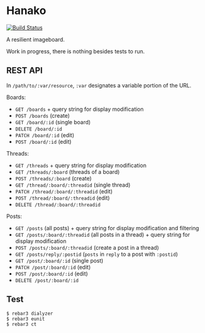 # Hanako

[![Build Status](https://travis-ci.com/Adelyne/hanako.svg?branch=master)](https://travis-ci.com/Adelyne/hanako)

A resilient imageboard.

Work in progress, there is nothing besides tests to run.

## REST API

In `/path/to/:var/resource`, `:var` designates a variable portion of the URL.

Boards:

 - `GET /boards` + query string for display modification
 - `POST /boards` (create)
 - `GET /board/:id` (single board)
 - `DELETE /board/:id`
 - `PATCH /board/:id` (edit)
 - `POST /board/:id` (edit)

Threads:

 - `GET /threads` + query string for display modification
 - `GET /threads/:board` (threads of a board)
 - `POST /threads/:board` (create)
 - `GET /thread/:board/:threadid` (single thread)
 - `PATCH /thread/:board/:threadid` (edit)
 - `POST /thread/:board/:threadid` (edit)
 - `DELETE /thread/:board/:threadid`

Posts:

 - `GET /posts` (all posts) + query string for display modification and filtering
 - `GET /posts/:board/:threadid` (all posts in a thread) + query string for display modification
 - `POST /posts/:board/:threadid` (create a post in a thread)
 - `GET /posts/reply/:postid` (`posts` in `reply` to a post with `:postid`)
 - `GET /post/:board/:id` (single post)
 - `PATCH /post/:board/:id` (edit)
 - `POST /post/:board/:id` (edit)
 - `DELETE /post/:board/:id`

## Test

    $ rebar3 dialyzer
    $ rebar3 eunit
    $ rebar3 ct
